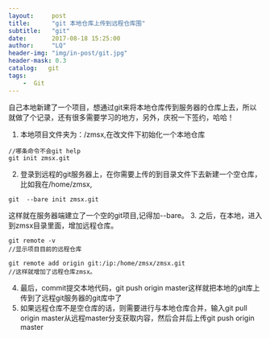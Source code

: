 ```yaml
---
layout:     post
title:      "git 本地仓库上传到远程仓库围"
subtitle:   "git"
date:       2017-08-18 15:25:00
author:     "LQ"
header-img: "img/in-post/git.jpg"
header-mask: 0.3
catalog:   git
tags:
    -  Git
---
```

自己本地新建了一个项目，想通过git来将本地仓库传到服务器的仓库上去，所以就做了个记录，还有很多需要学习的地方，另外，庆祝一下签约，哈哈！
1. 本地项目文件夹为：/zmsx,在改文件下初始化一个本地仓库
    
```
//哪条命令不会git help
git init zmsx.git
```
2. 登录到远程的git服务器上，在你需要上传的到目录文件下去新建一个空仓库，比如我在/home/zmsx,

```
git  --bare init zmsx.git
```
这样就在服务器端建立了一个空的git项目,记得加--bare。
3. 之后，在本地，进入到zmsx目录里面，增加远程仓库。

```
git remote -v  
//显示项目目前的远程仓库
```

```
git remote add origin git:/ip:/home/zmsx/zmsx.git
//这样就增加了远程仓库zmsx。
```
4. 最后，commit提交本地代码，git push origin master这样就把本地的git库上传到了远程git服务器的git库中了
5. 如果远程仓库不是空仓库的话，则需要进行与本地仓库合并，输入git pull origin master从远程master分支获取内容，然后合并后上传git push origin master

